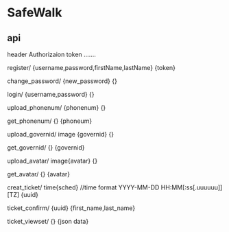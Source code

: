 # SafeWalk
## api
header
Authorizaion
token .......

register/
{username,password,firstName,lastName}
{token}

change_password/
{new_password}
{}

login/
{username,password}
{}

upload_phonenum/
{phonenum}
{}

get_phonenum/
{}
{phoneum}

upload_governid/
image {governid}
{}

get_governid/
{}
{governid}

upload_avatar/
image{avatar}
{}

get_avatar/
{}
{avatar}

creat_ticket/
time{sched} //time format YYYY-MM-DD HH:MM[:ss[.uuuuuu]][TZ] 
{uuid}

ticket_confirm/
{uuid}
{first_name,last_name}

ticket_viewset/
{}
{json data}